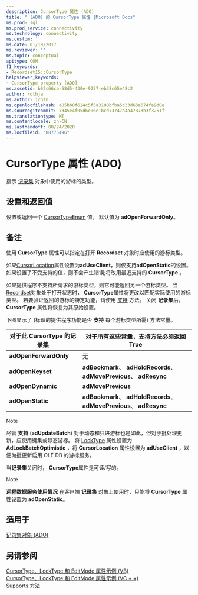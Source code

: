 ```yaml
---
description: CursorType 属性 (ADO)
title: " (ADO) 的 CursorType 属性 |Microsoft Docs"
ms.prod: sql
ms.prod_service: connectivity
ms.technology: connectivity
ms.custom: ''
ms.date: 01/19/2017
ms.reviewer: ''
ms.topic: conceptual
apitype: COM
f1_keywords:
- Recordset15::CursorType
helpviewer_keywords:
- CursorType property [ADO]
ms.assetid: b62c66ca-58d5-430e-9257-eb38c65e48c2
author: rothja
ms.author: jroth
ms.openlocfilehash: a85bb0f624c5f5a3100bfba5d33d63a574fa9d0e
ms.sourcegitcommit: 7345e4f05d6c06e1bcd73747a4a47873b3f3251f
ms.translationtype: MT
ms.contentlocale: zh-CN
ms.lasthandoff: 08/24/2020
ms.locfileid: "88775496"
---
```

# <a name="cursortype-property-ado"></a>CursorType 属性 (ADO)
指示 [记录集](./recordset-object-ado.md) 对象中使用的游标的类型。  
  
## <a name="settings-and-return-values"></a>设置和返回值  
 设置或返回一个 [CursorTypeEnum](./cursortypeenum.md) 值。 默认值为 **adOpenForwardOnly**。  
  
## <a name="remarks"></a>备注  
 使用 **CursorType** 属性可以指定在打开 **Recordset** 对象时应使用的游标类型。  
  
 如果[CursorLocation](./cursorlocation-property-ado.md)属性设置为**adUseClient**，则仅支持**adOpenStatic**的设置。 如果设置了不受支持的值，则不会产生错误;将改用最近支持的 **CursorType** 。  
  
 如果提供程序不支持所请求的游标类型，则它可能返回另一个游标类型。 当[Recordset](./recordset-object-ado.md)对象处于打开状态时， **CursorType**属性将更改以匹配实际使用的游标类型。 若要验证返回的游标的特定功能，请使用 [支持](./supports-method.md) 方法。 关闭 **记录集**后， **CursorType** 属性将恢复为其原始设置。  
  
 下图显示了 (标识的提供程序功能是否 **支持** 每个游标类型所需) 方法常量。  
  
|对于此 CursorType 的记录集|对于所有这些常量，支持方法必须返回 True|  
|----------------------------------------|---------------------------------------------------------------------|  
|**adOpenForwardOnly**|无|  
|**adOpenKeyset**|**adBookmark**、 **adHoldRecords**、 **adMovePrevious**、 **adResync**|  
|**adOpenDynamic**|**adMovePrevious**|  
|**adOpenStatic**|**adBookmark**、 **adHoldRecords**、 **adMovePrevious**、 **adResync**|  
  
> [!NOTE]
>  尽管 **支持** (**adUpdateBatch**) 对于动态和只进游标也是如此，但对于批处理更新，应使用键集或静态游标。 将 [LockType](./locktype-property-ado.md) 属性设置为 **AdLockBatchOptimistic** ，将 **CursorLocation** 属性设置为 **adUseClient** ，以便为批更新启用 OLE DB 的游标服务。  
  
 当**记录集**关闭时， **CursorType**属性是可读/写的。  
  
> [!NOTE]
>  **远程数据服务使用情况** 在客户端 **记录集** 对象上使用时，只能将 **CursorType** 属性设置为 **adOpenStatic**。  
  
## <a name="applies-to"></a>适用于  
 [记录集对象 (ADO)](./recordset-object-ado.md)  
  
## <a name="see-also"></a>另请参阅  
 [CursorType、LockType 和 EditMode 属性示例 (VB) ](./cursortype-locktype-and-editmode-properties-example-vb.md)   
 [CursorType、LockType 和 EditMode 属性示例 (VC + +) ](./cursortype-locktype-and-editmode-properties-example-vc.md)   
 [Supports 方法](./supports-method.md)